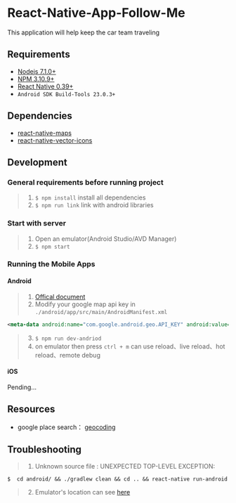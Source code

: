 React-Native-App-Follow-Me
===
This application will help keep the car team traveling
## Requirements
* [Nodejs 7.1.0+](https://nodejs.org/en/)
* [NPM 3.10.9+](https://www.npmjs.com/)
* [React Native 0.39+](https://facebook.github.io/react-native/docs/getting-started.html)
* `Android SDK Build-Tools 23.0.3+`

## Dependencies
* [react-native-maps](https://github.com/airbnb/react-native-maps)
* [react-native-vector-icons](https://github.com/oblador/react-native-vector-icons)

## Development
### General requirements before running project
>1. `$ npm install` install all dependencies
>2. `$ npm run link` link with android libraries

### Start with server
>1. Open an emulator(Android Studio/AVD Manager)
>2. `$ npm start`

### Running the Mobile Apps

#### Android
>1. [Offical document](http://facebook.github.io/react-native/docs/getting-started.html)
>2. Modify your google map api key in `./android/app/src/main/AndroidManifest.xml`
```xml
<meta-data android:name="com.google.android.geo.API_KEY" android:value="YOUR_API_KEY"/>
```
>3. `$ npm run dev-andriod`
>4. on emulator then press `ctrl + m` can use reload、live reload、hot reload、remote debug

#### iOS
Pending...

## Resources ##
* google place search： [geocoding](https://developers.google.com/maps/documentation/geocoding/intro?hl=zh-tw#JSON)

## Troubleshooting ##
>1.   Unknown source file : UNEXPECTED TOP-LEVEL EXCEPTION:
```
$  cd android/ && ./gradlew clean && cd .. && react-native run-android
```

>2. Emulator's location can see [here](http://www.jesusamieiro.com/android-studio-simulate-multiple-gps-points-with-mock-location-plugin/)
